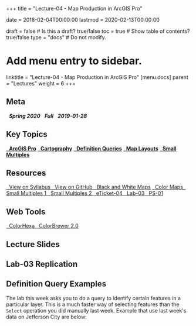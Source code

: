 +++
title = "Lecture-04 - Map Production in ArcGIS Pro"

date = 2018-02-04T00:00:00
lastmod = 2020-02-13T00:00:00

draft = false  # Is this a draft? true/false
toc = true  # Show table of contents? true/false
type = "docs"  # Do not modify.

# Add menu entry to sidebar.
linktitle = "Lecture-04 - Map Production in ArcGIS Pro"
[menu.docs]
  parent = "Lectures"
  weight = 6
+++

## Meta
<i class="meta-badge semester-sp19"><i class="far fa-calendar-alt fa-lg"></i>&nbsp; **Spring 2020** </i> 
<i class="meta-badge progress-full"><i class="fas fa-tasks fa-lg"></i>&nbsp; **Full** </i> 
<i class="meta-badge progress-update"><i class="far fa-clock fa-lg"></i>&nbsp; **2019-01-28** </i>

## Key Topics
<a class="meta-badge tool" href="/docs/topic-index/#a-d"><i class="fas fa-wrench fa-lg"></i>&nbsp; **ArcGIS Pro**</a>
<a class="meta-badge keyword" href="/docs/topic-index/#a-d"><i class="fas fa-tags fa-lg"></i>&nbsp; **Cartography**</a> 
<a class="meta-badge keyword" href="/docs/topic-index/#a-d"><i class="fas fa-tags fa-lg"></i>&nbsp; **Definition Queries**</a> 
<a class="meta-badge keyword" href="/docs/topic-index/#m-p"><i class="fas fa-tags fa-lg"></i>&nbsp; **Map Layouts**</a> 
<a class="meta-badge keyword" href="/docs/topic-index/#q-t"><i class="fas fa-tags fa-lg"></i>&nbsp; **Small Multiples**</a> 

## Resources
<a class="btn btn-outline-primary resource" href="https://slu-soc5650.github.io/syllabus/lecture-04-map-production-in-arcgis-pro.html" target="_blank"><i class="fas fa-book fa-lg"></i>&nbsp; View on Syllabus </a> 
<a class="btn btn-outline-primary resource" href="https://github.com/slu-soc5650/lecture-04" target="_blank"><i class="fab fa-github fa-lg"></i>&nbsp; View on GitHub </a> 
<a class="btn btn-outline-primary resource" href="https://github.com/slu-soc5650/lecture-04/blob/master/handouts/lecture-04-blackWhite.pdf" target="_blank"><i class="fas fa-file-pdf fa-lg"></i>&nbsp; Black and White Maps</a>
<a class="btn btn-outline-primary resource" href="https://github.com/slu-soc5650/lecture-04/blob/master/handouts/lecture-04-printMaps.pdf" target="_blank"><i class="fas fa-file-pdf fa-lg"></i>&nbsp; Color Maps </a>
<a class="btn btn-outline-primary resource" href="https://github.com/slu-soc5650/lecture-04/blob/master/handouts/lecture-04-multiples.pdf" target="_blank"><i class="fas fa-file-pdf fa-lg"></i>&nbsp; Small Multiples 1 </a>
<a class="btn btn-outline-primary resource" href="https://github.com/slu-soc5650/lecture-04/blob/master/handouts/lecture-04-multiples6.pdf" target="_blank"><i class="fas fa-file-pdf fa-lg"></i>&nbsp; Small Multiples 2 </a>
<a class="btn btn-outline-primary resource" href="https://forms.gle/3e3hQe2ekW9HvxQC7" target="_blank"><i class="fab fa-google fa-lg"></i>&nbsp; eTicket-04 </a>
<a class="btn btn-outline-primary resource" href="https://github.com/slu-soc5650/lecture-04/blob/master/assignments/lab-03.pdf" target="_blank"><i class="fas fa-file-pdf fa-lg"></i>&nbsp; Lab-03 </a>
<a class="btn btn-outline-primary resource" href="https://github.com/slu-soc5650/lecture-04/blob/master/assignments/ps-01.pdf" target="_blank"><i class="fas fa-file-pdf fa-lg"></i>&nbsp; PS-01 </a>

## Web Tools
<a class="btn btn-outline-primary resource" href="http://colorhexa.com" target="_blank"><i class="fas fa-file-pdf fa-lg"></i>&nbsp; ColorHexa </a>
<a class="btn btn-outline-primary resource" href="http://colorbrewer2.org/#type=sequential&scheme=BuGn&n=3" target="_blank"><i class="fas fa-file-pdf fa-lg"></i>&nbsp; ColorBrewer 2.0 </a>

## Lecture Slides
<p> </p>
<script async class="speakerdeck-embed" data-id="bd8026d03c254803ac59ea90d7048335" data-ratio="1.33333333333333" src="//speakerdeck.com/assets/embed.js"></script>
<p> </p>

## Lab-03 Replication
<p> </p>
<script async class="speakerdeck-embed" data-id="9244b21573204aefae00820778bda089" data-ratio="1.33333333333333" src="//speakerdeck.com/assets/embed.js"></script>
<p> </p>

## Definition Query Examples
The lab this week asks you to do a query to identify certain features in a particular layer. This is a much faster way of selecting features than the `Select` operation you did manually last week. Example that use last week's data on Jefferson City are below:

<p> </p>
<script async class="speakerdeck-embed" data-id="a59b3627ec294ea0ba3ec3cf692d2d4f" data-ratio="1.33333333333333" src="//speakerdeck.com/assets/embed.js"></script>
<p> </p>
